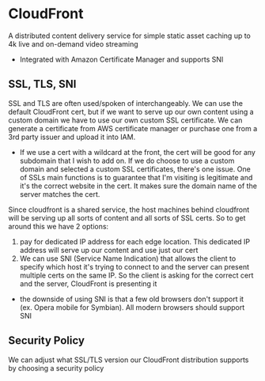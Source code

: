 # CloudFront

A distributed content delivery service for simple static asset caching up to 4k live and on-demand video streaming
- Integrated with Amazon Certificate Manager and supports SNI

## SSL, TLS, SNI
SSL and TLS are often used/spoken of interchangeably.
We can use the default CloudFront cert, but if we want to serve up our own content using a custom domain we have to use our own custom SSL certificate. We can generate a certificate from AWS certificate manager or purchase one from a 3rd party issuer and upload it into IAM. 
 - If we use a cert with a wildcard at the front, the cert will be good for any subdomain that I wish to add on. If we do choose to use a custom domain and selected a custom SSL certificates, there's one issue. One of SSLs main functions is to guarantee that I'm visiting is legitimate and it's the correct website in the cert. It makes sure the domain name of the server matches the cert.

 Since cloudfront is a shared service, the host machines behind cloudfront will be serving up all sorts of content and all sorts of SSL certs. So to get around this we have 2 options:
 1. pay for dedicated IP address for each edge location. This dedicated IP address will serve up our content and use just our cert
 2. We can use SNI (Service Name Indication) that allows the client to specify which host it's trying to connect to and the server can present multiple certs on the same IP. So the client is asking for the correct cert and the server, CloudFront is presenting it
   - the downside of using SNI is that a few old browsers don't support it (ex. Opera mobile for Symbian). All modern browsers should support SNI

## Security Policy
We can adjust what SSL/TLS version our CloudFront distribution supports by choosing a security policy
